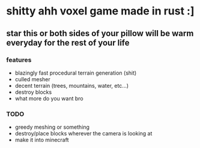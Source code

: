 # shitty ahh voxel game made in rust :]

## star this or both sides of your pillow will be warm everyday for the rest of your life

### features
- blazingly fast procedural terrain generation (shit)
- culled mesher
- decent terrain (trees, mountains, water, etc...)
- destroy blocks
- what more do you want bro

### TODO
- greedy meshing or something
- destroy/place blocks wherever the camera is looking at
- make it into minecraft